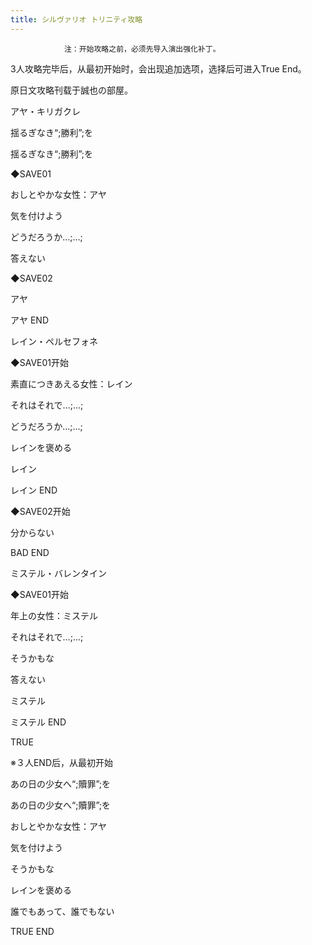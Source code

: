 ```yaml
---
title: シルヴァリオ トリニティ攻略
---
```


                注：开始攻略之前，必须先导入演出强化补丁。

3人攻略完毕后，从最初开始时，会出现追加选项，选择后可进入True End。

原日文攻略刊载于誠也の部屋。



アヤ・キリガクレ



揺るぎなき“;勝利”;を

揺るぎなき“;勝利”;を

◆SAVE01

おしとやかな女性：アヤ

気を付けよう

どうだろうか…;…;

答えない

◆SAVE02

アヤ



アヤ END



レイン・ペルセフォネ



◆SAVE01开始

素直につきあえる女性：レイン

それはそれで…;…;

どうだろうか…;…;

レインを褒める

レイン



レイン END



◆SAVE02开始

分からない



BAD END



ミステル・バレンタイン



◆SAVE01开始

年上の女性：ミステル

それはそれで…;…;

そうかもな

答えない

ミステル



ミステル END



TRUE



※３人END后，从最初开始

あの日の少女へ“;贖罪”;を

あの日の少女へ“;贖罪”;を

おしとやかな女性：アヤ

気を付けよう

そうかもな

レインを褒める

誰でもあって、誰でもない



TRUE END


              
